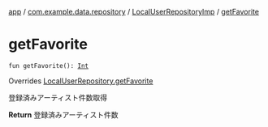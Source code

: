 [app](../../index.md) / [com.example.data.repository](../index.md) / [LocalUserRepositoryImp](index.md) / [getFavorite](./get-favorite.md)

# getFavorite

`fun getFavorite(): `[`Int`](https://kotlinlang.org/api/latest/jvm/stdlib/kotlin/-int/index.html)

Overrides [LocalUserRepository.getFavorite](../-local-user-repository/get-favorite.md)

登録済みアーティスト件数取得

**Return**
登録済みアーティスト件数

